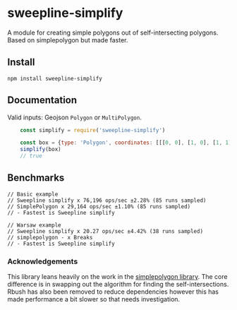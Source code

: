 # sweepline-simplify
A module for creating simple polygons out of self-intersecting polygons. Based on simplepolygon but made faster.

## Install
````
npm install sweepline-simplify
````

## Documentation
Valid inputs: Geojson `Polygon` or `MultiPolygon`.

````js
    const simplify = require('sweepline-simplify')

    const box = {type: 'Polygon', coordinates: [[[0, 0], [1, 0], [1, 1], [0, 1], [0, 0]]]}
    simplify(box)
    // true
````

## Benchmarks

````
// Basic example
// Sweepline simplify x 76,196 ops/sec ±2.28% (85 runs sampled)
// SimplePolygon x 29,164 ops/sec ±1.10% (85 runs sampled)
// - Fastest is Sweepline simplify

// Warsaw example
// Sweepline simplify x 20.27 ops/sec ±4.42% (38 runs sampled)
// simplepolygon - x Breaks
// - Fastest is Sweepline simplify
````

### Acknowledgements
This library leans heavily on the work in the [simplepolygon library](https://github.com/mclaeysb/simplepolygon/). The core difference is in swapping out the algorithm for finding the self-intersections.
Rbush has also been removed to reduce dependencies however this has made performance a bit slower so that needs investigation.